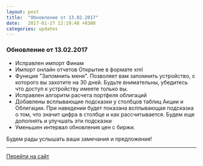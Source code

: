 ```yaml
---
layout: post
title:  "Обновление от 13.02.2017"
date:   2017-01-27 12:19:48 +0300
categories: updates
---
```

### Обновление от 13.02.2017

- Исправлен импорт Финам
- Импорт онлайн отчетов Открытие в формате xml
- Функция "Запомнить меня". Позволяет вам запомнить устройство, с которого вы захотите на 30 дней. Будьте внимательны, убедитесь что доступ к устройству имеете только вы.
- Исправлен алгоритм расчета портфеля облигаций
- Добавлены всплывающие подсказки у столбцов таблиц Акции и Облигации. При наведении будет показана всплывающая подсказка о том, что значит цифра в столбце и как рассчитывается. Будем еще дополнять и улучшать эти подсказки
- Уменьшен интервал обновления цен с биржи.

Будем рады услышать ваши замечания и предложения!

---
[Перейти на сайт]

[Перейти на сайт]: https://intelinvest.ru/